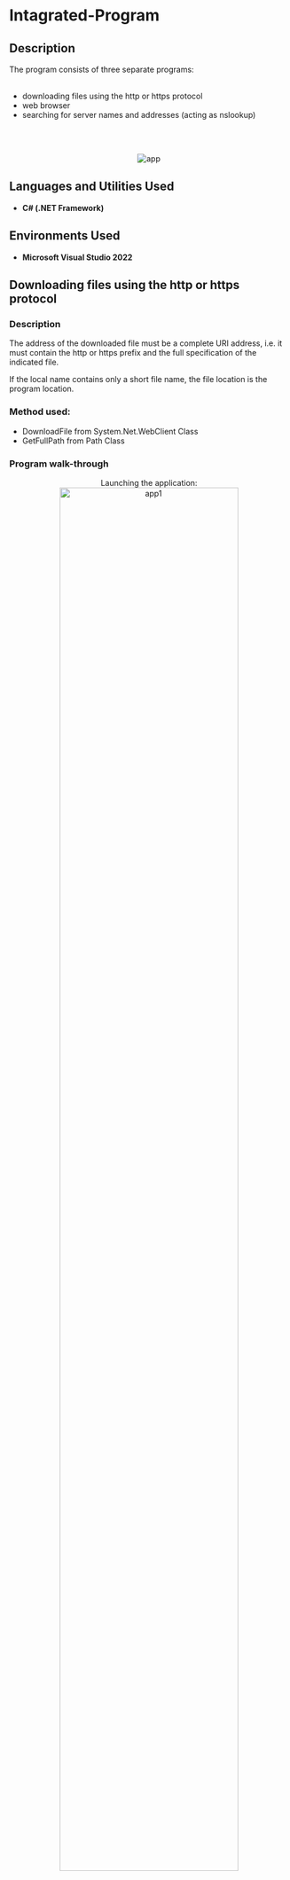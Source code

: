 # Intagrated-Program
<h2>Description</h2>
The program consists of three separate programs: <br><br>
<ul>
  <li>downloading files using the http or https protocol</li>
  <li>web browser</li>
  <li>searching for server names and addresses (acting as nslookup)</li>
</ul>
</br></br>
<p align="center">
  <img src="https://i.imgur.com/byCmJnb.png" alt="app" >
</p>

<h2>Languages and Utilities Used</h2>

- <b>C# (.NET Framework)</b>

<h2>Environments Used</h2>

- <b>Microsoft Visual Studio 2022</b>

## Downloading files using the http or https protocol
### Description
<p>
  The address of the downloaded file must be a complete URI address, i.e. it must contain the http or https prefix and the full specification of the indicated file.
</p>
<p>
  If the local name contains only a short file name, the file location is the program location.
</p>
<h3>Method used: </h3>
<ul>
  <li>DownloadFile from System.Net.WebClient Class</li>
  <li>GetFullPath from Path Class</li>
</ul>
<h3>Program walk-through</h3>
<p align="center">
Launching the application: <br/>
<img src="https://i.imgur.com/Muingly.png" width="80%" alt ="app1"/>
<br />
<br />
<p align="center">
Provide the photo's address and local name: <br/>
<img src="https://i.imgur.com/eenVlKE.png" width="80%" alt ="app1_2"/>
<br />
<br />
<p align="center">
By providing a short file name - it is saved in the program location: <br/>
<img src="https://i.imgur.com/uw3A8vU.png" width="80%" alt ="app1_3"/>
<br />
<br />
<h2>Web browser</h2>
<h3> Description </h3>
<p>
  The website address is provided in the text field. It is required to prefix it with http or https. The StartsWith method allows you to check the correctness of the address.
</p>
<p>
  The Navigate method passes the address to the control and activates the display of the web page.
</p>
<h3>Method used: </h3>
<ul>
  <li>Navigate from the control WebBrowser</li>
  <li>StartWith from class String</li>
</ul>
<h3>Program walk-through</h3>
<p align="center">
Launching the application: <br/>
<img src="https://i.imgur.com/CJ8NUB4.png" width="80%" alt ="app2"/>
<br />
<br />
<p align="center">
Provide the website address and click start: <br/>
<img src="https://i.imgur.com/CH2AoBG.png" width="80%" alt ="app2_2"/>
</p>
<br />
<br />
<h2>Searching for server names and addresses</h2>
<h3> Description </h3>
<p>
-  The program searches for its own name and IP address.
</p>
<p><b>Method used:</b></p>
<ul>
  <li>GetHostName from the Dns class in the System.Net namespace</li>
  <li>IPAddress class in the System.Net namespace</li>
  <li>GetHostByName method from the Dns class returning the AddressList collection</li>
</ul>
<p>-  The program searches for a foreign IP address according to the given name.</p>
<p><b>Method used:</b></p>
<ul>
  <li>GetHostEntry from the Dns class in the spaceSystem.Net returns an AddressList collection</li>
  <li>Trim method of the String class that allows to remove leading and trailing blanks</li>
</ul>
<p>-  Search for a foreign name by given address</p>
<p><b>Method used:</b></p>
<ul>
  <li>GetHostEntry method from the Dns class in the System.Net namespace returning the HostName property</li>
  <li>Trim method of the String class that allows to remove leading and trailing blanks</li>
</ul>
<h3>Program walk-through</h3>
<p align="center">
Launching the application: <br/>
<img src="https://i.imgur.com/tUXUs8D.png" width="80%" alt ="app3"/>
<br />
<br />
<p align="center">
Provide the DNS name and IP address: <br/>
<img src="https://i.imgur.com/mTWpCXF.png" width="80%" alt ="app3_2"/>
</p>
<br />
<br />
